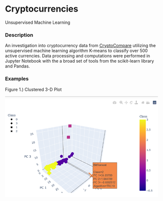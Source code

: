 # Cryptocurrencies
Unsupervised Machine Learning

### Description
An investigation into cryptocurrency data from [CryptoCompare](https://min-api.cryptocompare.com/data/all/coinlist) utilizing the unsupervised machine learning algorithm K-means to classify over 500 active currencies. Data processing and computations were performed in Jupyter Notebook with the a broad set of tools from the scikit-learn library and Pandas.

### Examples
Figure 1.) Clustered 3-D Plot

![](/Resources/Fig1.png)

